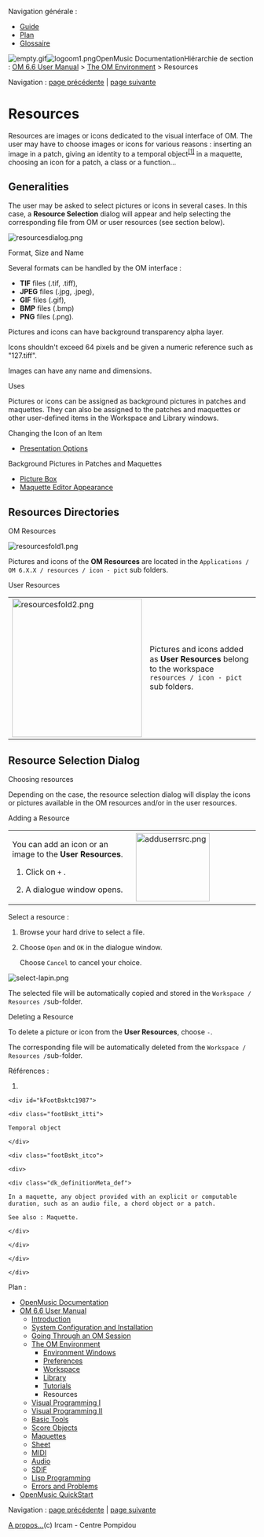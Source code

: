 <div id="tplf" class="tplPage">

<div id="tplh">

<span class="hidden">Navigation générale : </span>

  - [<span>Guide</span>](OM-Documentation.md)
  - [<span>Plan</span>](OM-Documentation_1.md)
  - [<span>Glossaire</span>](OM-Documentation_2.md)

</div>

<div id="tplt">

![empty.gif](../tplRes/page/empty.gif)![logoom1.png](../res/logoom1.png)<span class="tplTi">OpenMusic
Documentation</span><span class="sw_outStack_navRoot"><span class="hidden">Hiérarchie
de section : </span>[<span>OM 6.6 User
Manual</span>](OM-User-Manual.md)<span class="stkSep"> \>
</span>[<span>The OM
Environment</span>](Environment.md)<span class="stkSep"> \>
</span><span class="stkSel_yes"><span>Resources</span></span></span>

</div>

<div class="tplNav">

<span class="hidden">Navigation : </span>[<span>page
précédente</span>](Tutorials.md "page précédente(Tutorials)")<span class="hidden">
| </span>[<span>page
suivante</span>](BasicVisualProgramming.md "page suivante(Visual Programming I)")

</div>

<div id="tplc" class="tplc_out_yes">

<div style="text-align: center;">



</div>

<div class="headCo">

# <span>Resources</span>

<div class="headCo_co">

<div>

<div class="infobloc">

<div class="txt">

Resources are images or icons dedicated to the visual interface of OM.
The user may have to choose images or icons for various reasons :
inserting an image in a patch, giving an identity to a
<span id="i3" class="defRef_ul"><span>temporal
object</span></span><sup>[<span>\[</span>1<span>\]</span>](#kFootBsktc1987)</sup>
in a maquette, choosing an icon for a patch, a class or a function...

</div>

</div>

<div class="part">

## <span>Generalities</span>

<div class="part_co">

<div class="infobloc">

<div class="txt">

The user may be asked to select pictures or icons in several cases. In
this case, a **Resource Selection** dialog will appear and help
selecting the corresponding file from OM or user resources (see section
below).

</div>

<div class="caption">

<div class="caption_co">

![resourcesdialog.png](../res/resourcesdialog.png)

</div>

</div>

</div>

<div class="infobloc">

<div class="infobloc_ti">

<span>Format, Size and Name</span>

</div>

<div class="txt">

Several formats can be handled by the OM interface :

  - <span> **TIF** files (.tif, .tiff), </span>
  - <span> **JPEG** files (.jpg, .jpeg), </span>
  - <span> **GIF** files (.gif), </span>
  - <span> **BMP** files (.bmp) </span>
  - <span> **PNG** files (.png). </span>

Pictures and icons can have background transparency alpha layer.

Icons shouldn't exceed 64 pixels and be given a numeric reference such
as "127.tiff".

Images can have any name and dimensions.

</div>

</div>

<div class="bloc note">

<div class="bloc_ti note_ti">

<span>Uses</span>

</div>

<div class="txt">

Pictures or icons can be assigned as background pictures in patches and
maquettes. They can also be assigned to the patches and maquettes or
other user-defined items in the Workspace and Library windows.

</div>

<div class="linkSet">

<div class="linkSet_ti">

<span>Changing the Icon of an Item</span>

</div>

<div class="linkUL">

  - [<span>Presentation Options</span>](WS-Presentation.md)

</div>

</div>

<div class="linkSet">

<div class="linkSet_ti">

<span>Background Pictures in Patches and Maquettes</span>

</div>

<div class="linkUL">

  - [<span>Picture Box</span>](PictureBox.md)
  - [<span>Maquette Editor Appearance</span>](EditorAppearance.md)

</div>

</div>

</div>

</div>

</div>

<div class="part">

## <span>Resources Directories</span>

<div class="part_co">

<div class="infobloc">

<div class="infobloc_ti">

<span>OM Resources</span>

</div>

<div class="caption">

<div class="caption_co">

![resourcesfold1.png](../res/resourcesfold1.png)

</div>

</div>

<div class="txt">

Pictures and icons of the **OM Resources** are located in the
`Applications / OM 6.X.X / resources / icon - pict` sub folders.

</div>

</div>

<div class="infobloc">

<div class="infobloc_ti">

<span>User Resources</span>

</div>

<div class="txtRes">

<table>
<colgroup>
<col style="width: 50%" />
<col style="width: 50%" />
</colgroup>
<tbody>
<tr class="odd">
<td><div class="caption">
<div class="caption_co">
<img src="../res/resourcesfold2.png" width="264" height="282" alt="resourcesfold2.png" />
</div>
</div></td>
<td><div class="dk_txtRes_txt txt">
<p>Pictures and icons added as <strong>User Resources</strong> belong to the workspace <code class="filePath_tl"> resources / icon - pict</code> sub folders.</p>
</div></td>
</tr>
</tbody>
</table>

</div>

</div>

</div>

</div>

<div class="part">

## <span>Resource Selection Dialog</span>

<div class="part_co">

<div class="infobloc">

<div class="infobloc_ti">

<span>Choosing resources</span>

</div>

<div class="txt">

Depending on the case, the resource selection dialog will display the
icons or pictures available in the OM resources and/or in the user
resources.

</div>

</div>

<div class="infobloc">

<div class="infobloc_ti">

<span>Adding a Resource</span>

</div>

<div class="txtRes">

<table>
<colgroup>
<col style="width: 50%" />
<col style="width: 50%" />
</colgroup>
<tbody>
<tr class="odd">
<td><div class="dk_txtRes_txt txt">
<p>You can add an icon or an image to the <strong>User Resources</strong>.</p>
<ol>
<li><p>Click on <code class="textButton_tl">+</code> .</p></li>
<li><p>A dialogue window opens.</p></li>
</ol>
</div></td>
<td><div class="caption">
<div class="caption_co">
<img src="../res/adduserrsrc.png" width="150" height="139" alt="adduserrsrc.png" />
</div>
</div></td>
</tr>
</tbody>
</table>

</div>

<div class="txt">

Select a resource :

1.  Browse your hard drive to select a file.

2.  Choose `Open` and `OK` in the dialogue window.
    
    Choose `Cancel` to cancel your choice.

</div>

<div class="caption">

<div class="caption_co">

![select-lapin.png](../res/select-lapin.png)

</div>

</div>

<div class="txt">

The selected file will be automatically copied and stored in the
`Workspace / Resources /`sub-folder.

</div>

</div>

<div class="infobloc">

<div class="infobloc_ti">

<span>Deleting a Resource</span>

</div>

<div class="txt">

To delete a picture or icon from the **User Resources**, choose `-`.

The corresponding file will be automatically deleted from the `Workspace
/ Resources /`sub-folder.

</div>

</div>

</div>

</div>

</div>

</div>

</div>

<span class="hidden">Références : </span>

1.  
    
    <div id="kFootBsktc1987">
    
    <div class="footBskt_itti">
    
    Temporal object
    
    </div>
    
    <div class="footBskt_itco">
    
    <div>
    
    <div class="dk_definitionMeta_def">
    
    In a maquette, any object provided with an explicit or computable
    duration, such as an audio file, a chord object or a patch.
    
    See also : Maquette.
    
    </div>
    
    </div>
    
    </div>
    
    </div>

</div>

<div id="tplo" class="tplo_out_yes">

<div class="tplOTp">

<div class="tplOBm">

<div id="mnuFrm">

<span class="hidden">Plan :</span>

<div id="mnuFrmUp" onmouseout="menuScrollTiTask.fSpeed=0;" onmouseover="if(menuScrollTiTask.fSpeed&gt;=0) {menuScrollTiTask.fSpeed=-2; scTiLib.addTaskNow(menuScrollTiTask);}" onclick="menuScrollTiTask.fSpeed-=2;" style="display: none;">

<span id="mnuFrmUpLeft">[](#)</span><span id="mnuFrmUpCenter"></span><span id="mnuFrmUpRight"></span>

</div>

<div id="mnuScroll">

  - [<span>OpenMusic Documentation</span>](OM-Documentation.md)
  - [<span>OM 6.6 User Manual</span>](OM-User-Manual.md)
      - [<span>Introduction</span>](00-Sommaire.md)
      - [<span>System Configuration and
        Installation</span>](Installation.md)
      - [<span>Going Through an OM Session</span>](Goingthrough.md)
      - [<span>The OM Environment</span>](Environment.md)
          - [<span>Environment Windows</span>](MainWindows.md)
          - [<span>Preferences</span>](Preferences.md)
          - [<span>Workspace</span>](Workspace.md)
          - [<span>Library</span>](Library.md)
          - [<span>Tutorials</span>](Tutorials.md)
          - <span id="i4" class="outLeftSel_yes"><span>Resources</span></span>
      - [<span>Visual Programming I</span>](BasicVisualProgramming.md)
      - [<span>Visual Programming
        II</span>](AdvancedVisualProgramming.md)
      - [<span>Basic Tools</span>](BasicObjects.md)
      - [<span>Score Objects</span>](ScoreObjects.md)
      - [<span>Maquettes</span>](Maquettes.md)
      - [<span>Sheet</span>](Sheet.md)
      - [<span>MIDI</span>](MIDI.md)
      - [<span>Audio</span>](Audio.md)
      - [<span>SDIF</span>](SDIF.md)
      - [<span>Lisp Programming</span>](Lisp.md)
      - [<span>Errors and Problems</span>](errors.md)
  - [<span>OpenMusic QuickStart</span>](QuickStart-Chapters.md)

</div>

<div id="mnuFrmDown" onmouseout="menuScrollTiTask.fSpeed=0;" onmouseover="if(menuScrollTiTask.fSpeed&lt;=0) {menuScrollTiTask.fSpeed=2; scTiLib.addTaskNow(menuScrollTiTask);}" onclick="menuScrollTiTask.fSpeed+=2;" style="display: none;">

<span id="mnuFrmDownLeft">[](#)</span><span id="mnuFrmDownCenter"></span><span id="mnuFrmDownRight"></span>

</div>

</div>

</div>

</div>

</div>

<div class="tplNav">

<span class="hidden">Navigation : </span>[<span>page
précédente</span>](Tutorials.md "page précédente(Tutorials)")<span class="hidden">
| </span>[<span>page
suivante</span>](BasicVisualProgramming.md "page suivante(Visual Programming I)")

</div>

<div id="tplb">

[<span>A propos...</span>](OM-Documentation_3.md)(c) Ircam - Centre
Pompidou

</div>

</div>
